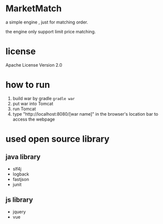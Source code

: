 # MarketMatch

a simple engine , just for matching order.

the engine only support limit price matching.

# license

Apache License Version 2.0

# how to run

1. build war by gradle
    `gradle war`
2. put war into Tomcat
3. run Tomcat
4. type "http://localhost:8080/[war name]" in the browser's location bar to access the webpage

# used open source library

## java library

- slf4j
- logback
- fastjson
- junit

## js library

- jquery
- vue